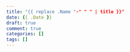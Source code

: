 ```yaml
---
title: "{{ replace .Name "-" " " | title }}"
date: {{ .Date }}
draft: true
comment: true
categories: []
tags: []
---
```


